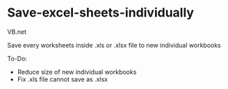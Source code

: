 # Save-excel-sheets-individually
VB.net

Save every worksheets inside .xls or .xlsx file to new individual workbooks

To-Do:
- Reduce size of new individual workbooks
- Fix .xls file cannot save as .xlsx
